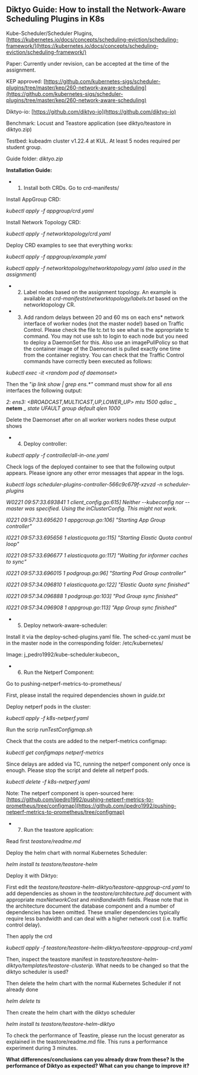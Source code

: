 ## **Diktyo Guide: How to install the Network-Aware Scheduling Plugins in K8s**

Kube-Scheduler/Scheduler Plugins, [https://kubernetes.io/docs/concepts/scheduling-eviction/scheduling-framework/](https://kubernetes.io/docs/concepts/scheduling-eviction/scheduling-framework/)

Paper: Currently under revision, can be accepted at the time of the assignment.

KEP approved: [https://github.com/kubernetes-sigs/scheduler-plugins/tree/master/kep/260-network-aware-scheduling](https://github.com/kubernetes-sigs/scheduler-plugins/tree/master/kep/260-network-aware-scheduling)

Diktyo-io: [https://github.com/diktyo-io](https://github.com/diktyo-io)

Benchmark: Locust and Teastore application (see diktyo/teastore in diktyo.zip)

Testbed: kubeadm cluster v1.22.4 at KUL. At least 5 nodes required per student group.

Guide folder: _diktyo.zip_

**Installation Guide:**

- 1) Install both CRDs. Go to crd-manifests/

Install AppGroup CRD:

_kubectl apply -f appgroup/crd.yaml_

Install Network Topology CRD:

_kubectl apply -f networktopology/crd.yaml_

Deploy CRD examples to see that everything works:

_kubectl apply -f appgroup/example.yaml_

_kubectl apply -f networktopology/networktopology.yaml (also used in the assignment)_

- 2) Label nodes based on the assignment topology. An example is available at _crd-manifests\networktopology/labels.txt_ based on the networktopology CR.

- 3) Add random delays between 20 and 60 ms on each ens\* network interface of worker nodes (not the master node!) based on Traffic Control. Please check the file tc.txt to see what is the appropriate tc command. You may not use ssh to login to each node but you need to deploy a DaemonSet for this. Also use an imagePullPolicy so that the container image of the Daemonset is pulled exactly one time from the container registry. You can check that the Traffic Control commands have correctly been executed as follows:

_kubectl exec -it \<random pod of daemonset\>_

Then the "_ip link show | grep ens.\*"_ command must show for all _ens_ interfaces the following output:

_2: ens3: \<BROADCAST,MULTICAST,UP,LOWER\_UP\> mtu 1500 qdisc_ _ **netem** _ _state UFAULT group default qlen 1000_

Delete the Daemonset after on all worker workers nodes these output shows

- 4) Deploy controller:

_kubectl apply -f controller/all-in-one.yaml_

Check logs of the deployed container to see that the following output appears. Please ignore any other error messages that appear in the logs.

_kubectl logs scheduler-plugins-controller-566c9c679f-xzvzd -n scheduler-plugins_

_W0221 09:57:33.693841 1 client\_config.go:615] Neither --kubeconfig nor --master was specified. Using the inClusterConfig. This might not work._

_I0221 09:57:33.695620 1 appgcroup.go:106] "Starting App Group controller"_

_I0221 09:57:33.695656 1 elasticquota.go:115] "Starting Elastic Quota control loop"_

_I0221 09:57:33.696677 1 elasticquota.go:117] "Waiting for informer caches to sync"_

_I0221 09:57:33.696015 1 podgroup.go:96] "Starting Pod Group controller"_

_I0221 09:57:34.096810 1 elasticquota.go:122] "Elastic Quota sync finished"_

_I0221 09:57:34.096888 1 podgroup.go:103] "Pod Group sync finished"_

_I0221 09:57:34.096908 1 appgroup.go:113] "App Group sync finished"_

- 5) Deploy network-aware-scheduler:

Install it via the deploy-sched-plugins.yaml file. The sched-cc.yaml must be in the master node in the corresponding folder: /etc/kubernetes/

Image: j_pedro1992/kube-scheduler:kubecon_

- 6) Run the Netperf Component:

Go to pushing-netperf-metrics-to-prometheus/

First, please install the required dependencies shown in _guide.txt_

Deploy netperf pods in the cluster:

_kubectl apply -f k8s-netperf.yaml_

Run the scrip _runTestConfigmap.sh_

Check that the costs are added to the netperf-metrics configmap:

_kubectl get configmaps netperf-metrics_

Since delays are added via TC, running the netperf component only once is enough. Please stop the script and delete all netperf pods.

_kubectl delete -f k8s-netperf.yaml_

Note: The netperf component is open-sourced here: [https://github.com/jpedro1992/pushing-netperf-metrics-to-prometheus/tree/configmap](https://github.com/jpedro1992/pushing-netperf-metrics-to-prometheus/tree/configmap)

- 7) Run the teastore application:

Read first _teastore/readme.md_

Deploy the helm chart with normal Kubernetes Scheduler:

_helm install ts teastore/teastore-helm_

Deploy it with Diktyo:

First edit the _teastore/teastore-helm-diktyo/teastore-appgroup-crd.yaml_ to add dependencies as shown in the _teastore/architecture.pdf_ document with appropriate _maxNetworkCost_ and _minBandwidth_ fields. Please note that in the architecture document the database component and a number of dependencies has been omitted. These smaller dependencies typically require less bandwidth and can deal with a higher network cost (i.e. traffic control delay).

Then apply the crd

_kubectl apply -f teastore/teastore-helm-diktyo/teastore-appgroup-crd.yaml_

Then, inspect the teastore manifest in _teastore/teastore-helm-diktyo/templates/teastore-clusterip._ What needs to be changed so that the diktyo scheduler is used?

Then delete the helm chart with the normal Kubernetes Scheduler if not already done

_helm delete ts_

Then create the helm chart with the diktyo scheduler

_helm install ts teastore/teastore-helm-diktyo_

To check the performance of Teastire, please run the locust generator as explained in the teastore/readme.md file. This runs a performance experiment during 3 minutes.

**What differences/conclusions can you already draw from these? Is the performance of Diktyo as expected? What can you change to improve it?**
